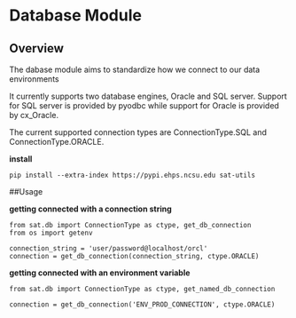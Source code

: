 # Database Module

## Overview

The dabase module aims to standardize how we connect to our data environments

It currently supports two database engines, Oracle and SQL server.
Support for SQL server is provided by pyodbc while support for Oracle is provided by cx_Oracle.

The current supported connection types are ConnectionType.SQL and ConnectionType.ORACLE.

**install**

`pip install --extra-index https://pypi.ehps.ncsu.edu sat-utils`

##Usage

**getting connected with a connection string**

```
from sat.db import ConnectionType as ctype, get_db_connection
from os import getenv

connection_string = 'user/password@localhost/orcl'
connection = get_db_connection(connection_string, ctype.ORACLE)
```

**getting connected with an environment variable**

```
from sat.db import ConnectionType as ctype, get_named_db_connection

connection = get_db_connection('ENV_PROD_CONNECTION', ctype.ORACLE)
```
